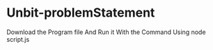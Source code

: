 # Unbit-problemStatement

Download the Program file And Run it With the Command Using node script.js
